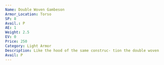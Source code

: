 ```yaml
---
Name: Double Woven Gambeson
Armor_Location: Torso
SP: 8
Avail.: P
AE: 1
Weight: 2.5
EV: 0
Price: 250
Category: Light Armor
Description: Like the hood of the same construc- tion the double woven gambeson’s decent work on a budget. It’ll stop a cheap sword or a hand crossbow bolt and it won’t weigh ya down too much. I usually wear one of these when I’m travelin’, and around town. Good way to stay safe without people thinkin’ much of it.
Avail: P
---
```

